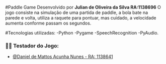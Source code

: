 #Paddle Game
Desenvolvido por **Julian de Oliveira da Silva RA:1138696**
O jogo consiste na simulação de uma partida de paddle, a bola bate na parede e volta, utiliza a raquete para pontuar, mas cuidado, a velocidade aumenta conforme passam os segundos.


#Tecnologias utilizadas:
-Python
-Pygame
-SpeechRecognition
-PyAudio.

### 🧑‍💻 Testador do Jogo:
- [@Daniel de Mattos Acunha Nunes - RA: 1138641](https://www.github.com/nunesdaniel)

